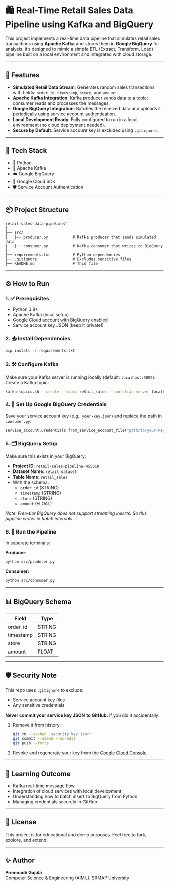 # 🛍️ Real-Time Retail Sales Data Pipeline using Kafka and BigQuery

This project implements a real-time data pipeline that simulates retail sales transactions using **Apache Kafka** and stores them in **Google BigQuery** for analysis. It’s designed to mimic a simple ETL (Extract, Transform, Load) pipeline built on a local environment and integrated with cloud storage.

---

## 🚀 Features

- **Simulated Retail Data Stream**: Generates random sales transactions with fields: `order_id`, `timestamp`, `store`, and `amount`.
- **Apache Kafka Integration**: Kafka producer sends data to a topic; consumer reads and processes the messages.
- **Google BigQuery Integration**: Batches the received data and uploads it periodically using service account authentication.
- **Local Development Ready**: Fully configured to run in a local environment (no cloud deployment needed).
- **Secure by Default**: Service account key is excluded using `.gitignore`.

---

## 🧱 Tech Stack

- 🐍 Python
- 🔄 Apache Kafka
- ☁️ Google BigQuery
- 🧪 Google Cloud SDK
- 🛡️ Service Account Authentication

---

## 📦 Project Structure

```
retail-sales-data-pipeline/
│
├── src/
│   ├── producer.py           # Kafka producer that sends simulated data
│   ├── consumer.py           # Kafka consumer that writes to BigQuery
│
├── requirements.txt          # Python dependencies
├── .gitignore                # Excludes sensitive files
├── README.md                 # This file
```

---

## ⚙️ How to Run

### 1. ✅ Prerequisites

- Python 3.8+
- Apache Kafka (local setup)
- Google Cloud account with BigQuery enabled
- Service account key JSON (keep it private!)

### 2. 📥 Install Dependencies

```bash
pip install -r requirements.txt
```

### 3. 🛠️ Configure Kafka

Make sure your Kafka server is running locally (default: `localhost:9092`).  
Create a Kafka topic:

```bash
kafka-topics.sh --create --topic retail_sales --bootstrap-server localhost:9092 --partitions 1 --replication-factor 1
```

### 4. 🔑 Set Up Google BigQuery Credentials

Save your service account key (e.g., `your-key.json`) and replace the path in `consumer.py`:

```python
service_account.Credentials.from_service_account_file("path/to/your-key.json")
```

### 5. 🗂️ BigQuery Setup

Make sure this exists in your BigQuery:
- **Project ID**: `retail-sales-pipeline-455810`
- **Dataset Name**: `retail_dataset`
- **Table Name**: `retail_sales`
- With the schema:
  - `order_id` (STRING)
  - `timestamp` (STRING)
  - `store` (STRING)
  - `amount` (FLOAT)

_Note: Free-tier BigQuery does not support streaming inserts. So this pipeline writes in batch intervals._

### 6. 🚦 Run the Pipeline

In separate terminals:

**Producer:**

```bash
python src/producer.py
```

**Consumer:**

```bash
python src/consumer.py
```

---

## 📊 BigQuery Schema

| Field      | Type    |
|------------|---------|
| order_id   | STRING  |
| timestamp  | STRING  |
| store      | STRING  |
| amount     | FLOAT   |

---

## 🛡️ Security Note

This repo uses `.gitignore` to exclude:
- Service account key files
- Any sensitive credentials

**Never commit your service key JSON to GitHub.** If you did it accidentally:
1. Remove it from history:  
   ```bash
   git rm --cached 'security key.json'
   git commit --amend --no-edit
   git push --force
   ```
2. Revoke and regenerate your key from the [Google Cloud Console](https://console.cloud.google.com/iam-admin/serviceaccounts).

---

## 🧠 Learning Outcome

- Kafka real-time message flow
- Integration of cloud services with local development
- Understanding how to batch insert to BigQuery from Python
- Managing credentials securely in GitHub

---

## 📘 License

This project is for educational and demo purposes. Feel free to fork, explore, and extend!

---

## ✨ Author

**Premnadh Gajula**  
Computer Science & Engineering (AIML), SRMAP University